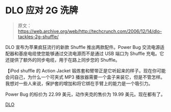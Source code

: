 # DLO 应对 2G 洗牌

> 原文：<https://web.archive.org/web/http://techcrunch.com/2006/12/14/dlo-tackles-2g-shuffle/>

DLO 宣布为苹果疯狂流行的新款 Shuffle 推出两款配件。Power Bug 交流电源适配器和基座电缆使您能够通过交流电源而不是通过 USB 端口为 Shuffle 充电。它还提供了额外的同步电缆，用于在路上同步您的 Shuffle。

【iPod shuffle 的 Action Jacket 锻炼套和臂带正是它听起来的样子。现在你可能会问自己，为什么一个可夹式 MP3 播放器需要一个盒子来装它，但是不管怎样。我想对一些人来说，保护套的增加和将它绑在手臂上的能力是一个吸引力。

Power Bug 的标价为 22.99 美元，动作夹克的售价为 19.99 美元。现在都有了。

[DLO](https://web.archive.org/web/20140406235708/http://www.dlo.com/)